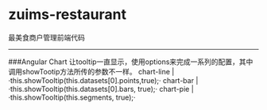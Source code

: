 # zuims-restaurant
最美食商户管理前端代码
- - -
###Angular Chart
让tooltip一直显示，使用options来完成一系列的配置，其中调用showTootip方法所传的参数不一样。
chart-line | ·this.showTooltip(this.datasets[0].points,true);·
chart-bar | ·this.showTooltip(this.datasets[0].bars, true);·
chart-pie | ·this.showTooltip(this.segments, true);·
